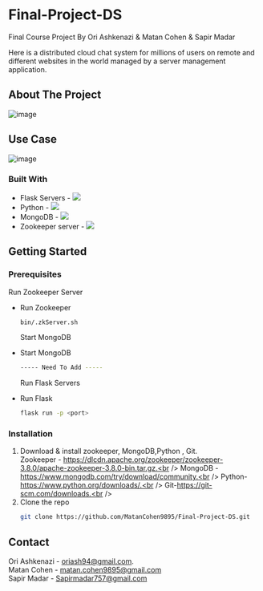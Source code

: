 # Final-Project-DS


 Final Course Project By Ori Ashkenazi & Matan Cohen & Sapir Madar
 


<!-- ABOUT THE PROJECT -->

Here is a distributed cloud chat system for millions of users on remote and different websites in the world managed by a server management application.

## About The Project

![image](https://user-images.githubusercontent.com/70447976/190982483-cf2112f2-66f8-4bfc-a616-4b71dac6c9e3.png)

## Use Case

![image](https://user-images.githubusercontent.com/70447976/190982559-96f6c3ae-0040-4c34-b675-723a3e4b0eb3.png)








### Built With

* Flask Servers - <img src="https://img.icons8.com/ios/50/FFFFFF/flask.png"/> 
* Python - <img src="https://img.icons8.com/ios-glyphs/30/FFFFFF/python.png"/>
* MongoDB - <img src="https://img.icons8.com/external-tal-revivo-bold-tal-revivo/24/FFFFFF/external-mongodb-a-cross-platform-document-oriented-database-program-logo-bold-tal-revivo.png"/>
* Zookeeper server - <img src="https://img.icons8.com/ios-filled/30/FFFFFF/z.png"/>






<!-- GETTING STARTED -->
## Getting Started

### Prerequisites

Run Zookeeper Server
* Run Zookeeper
  ```sh
  bin/.zkServer.sh
  ```
  
  Start MongoDB
* Start MongoDB
  ```sh
  ----- Need To Add -----
  ```
  
  Run Flask Servers
* Run Flask
  ```sh
  flask run -p <port>
  ```

### Installation

1. Download & install zookeeper, MongoDB,Python , Git.<br />
Zookeeper - https://dlcdn.apache.org/zookeeper/zookeeper-3.8.0/apache-zookeeper-3.8.0-bin.tar.gz.<br />
MongoDB - https://www.mongodb.com/try/download/community.<br />
Python-https://www.python.org/downloads/.<br />
Git-https://git-scm.com/downloads.<br />
2. Clone the repo
   ```sh
   git clone https://github.com/MatanCohen9895/Final-Project-DS.git
   ```





<!-- CONTACT -->
## Contact

Ori Ashkenazi - oriash94@gmail.com.<br />
Matan Cohen - matan.cohen9895@gmail.com <br />
Sapir Madar - Sapirmadar757@gmail.com <br />






<!-- IMAGES -->

